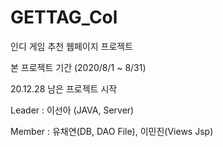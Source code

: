 # GETTAG_Col
인디 게임 추천 웹페이지 프로젝트

본 프로젝트 기간 (2020/8/1 ~ 8/31)

20.12.28 남은 프로젝트 시작

 
Leader : 이선아 (JAVA, Server)

Member : 유채연(DB, DAO File), 이민진(Views Jsp)


